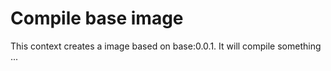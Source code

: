 # Compile base image

This context creates a image based on base:0.0.1. It will compile something ...